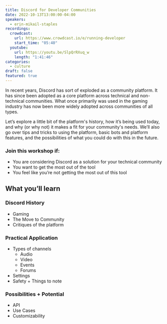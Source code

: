 ```yaml
---
title: Discord for Developer Communities
date: 2022-10-13T13:00:00-04:00
speakers:
  - erin-mikail-staples
recordings:
  crowdcast:
    url: https://www.crowdcast.io/e/running-developer
    start_time: "05:40"
  youtube:
    url: https://youtu.be/SlpQrRXuq_w
    length: "1:41:46"
categories:
  - culture
draft: false
featured: true
---
```


In recent years, Discord has sort of exploded as a community platform. It has since been adopted as a core platform across technical and non-technical communities. What once primarily was used in the gaming industry has now been more widely adopted across communities of all types.

Let’s explore a little bit of the platform's history, how it’s being used today, and why (or why not) it makes a fit for your community's needs. We’ll also go over tips and tricks to using the platform, basic bots and platform features, and the possibilities of what you could do with this in the future.

### Join this workshop if:

- You are considering Discord as a solution for your technical community
- You want to get the most out of the tool
- You feel like you’re not getting the most out of this tool

## What you’ll learn

### Discord History

- Gaming
- The Move to Community
- Critiques of the platform

### Practical Application

- Types of channels
  - Audio
  - Video
  - Events
  - Forums
- Settings
- Safety + Things to note

### Possibilities + Potential

- API
- Use Cases
- Customizability
